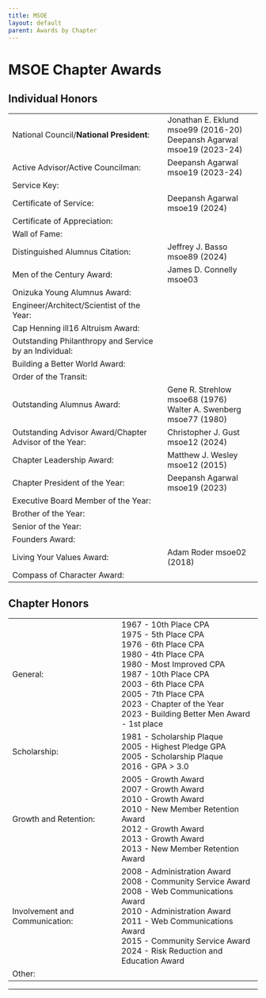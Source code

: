 ```yaml
---
title: MSOE
layout: default
parent: Awards by Chapter
---
```


<link rel="stylesheet" href="{{ '/assets/css/by_chapter.css' | relative_url }}">

# MSOE Chapter Awards

## Individual Honors

<table>
<tbody>

<tr>
<td>National Council/<b>National President</b>:</td>
<td>Jonathan E. Eklund msoe99 (2016-20)
<br>Deepansh Agarwal msoe19 (2023-24)
</td></tr>

<tr>
<td>Active Advisor/Active Councilman:</td>
<td>Deepansh Agarwal msoe19 (2023-24)
</td></tr>

<tr>
<td>Service Key:</td>
<td>
</td></tr>

<tr>
<td>Certificate of Service:</td>
<td>Deepansh Agarwal msoe19 (2024)
</td></tr>

<tr>
<td>Certificate of Appreciation:</td>
<td>
</td></tr>

<tr>
<td>Wall of Fame:</td>
<td>
</td></tr>

<tr>
<td>Distinguished Alumnus Citation:</td>
<td>Jeffrey J. Basso msoe89 (2024)
</td></tr>

<tr>
<td>Men of the Century Award:</td>
<td>James D. Connelly msoe03
</td></tr>

<tr>
<td>Onizuka Young Alumnus Award:</td>
<td>
</td></tr>

<tr>
<td>Engineer/Architect/Scientist of the Year:</td>
<td>
</td></tr>

<tr>
<td>Cap Henning ill16 Altruism Award:</td>
<td>
</td></tr>

<tr>
<td>Outstanding Philanthropy and Service by an Individual:</td>
<td>
</td></tr>

<tr>
<td>Building a Better World Award:</td>
<td>
</td></tr>
<tr>

<td>Order of the Transit:</td>
<td>
</td></tr>

<tr>
<td>Outstanding Alumnus Award:</td>
<td>Gene R. Strehlow msoe68 (1976)
<br>Walter A. Swenberg msoe77 (1980)
</td></tr>

<tr>
<td>Outstanding Advisor Award/Chapter Advisor of the Year:</td>
<td>Christopher J. Gust msoe12 (2024)
</td></tr>

<tr>
<td>Chapter Leadership Award:</td>
<td>Matthew J. Wesley msoe12 (2015)
</td></tr>

<tr>
<td>Chapter President of the Year:</td>
<td>Deepansh Agarwal msoe19 (2023)
</td></tr>

<tr>
<td>Executive Board Member of the Year:</td>
<td>
</td></tr>

<tr>
<td>Brother of the Year:</td>
<td>
</td></tr>

<tr>
<td>Senior of the Year:</td>
<td>
</td></tr>

<tr>
<td>Founders Award:</td>
<td>
</td></tr>

<tr>
<td>Living Your Values Award:</td>
<td>Adam Roder msoe02 (2018)
</td></tr>

<tr>
<td>Compass of Character Award:</td>
<td>
</td></tr>

</tbody>
</table>

## Chapter Honors

<table>
<tbody>

<tr>
<td>General:</td>
<td>1967 - 10th Place CPA
<br>1975 - 5th Place CPA
<br>1976 - 6th Place CPA
<br>1980 - 4th Place CPA
<br>1980 - Most Improved CPA
<br>1987 - 10th Place CPA
<br>2003 - 6th Place CPA
<br>2005 - 7th Place CPA
<br>2023 - Chapter of the Year
<br>2023 - Building Better Men Award - 1st place
</td></tr>

<tr>
<td>Scholarship:</td>
<td>1981 - Scholarship Plaque
<br>2005 - Highest Pledge GPA
<br>2005 - Scholarship Plaque
<br>2016 - GPA > 3.0
</td></tr>

<tr>
<td>Growth and Retention:</td>
<td>2005 - Growth Award
<br>2007 - Growth Award
<br>2010 - Growth Award
<br>2010 - New Member Retention Award
<br>2012 - Growth Award
<br>2013 - Growth Award
<br>2013 - New Member Retention Award
</td></tr>

<tr>
<td>Involvement and Communication:</td>
<td>2008 - Administration Award
<br>2008 - Community Service Award
<br>2008 - Web Communications Award
<br>2010 - Administration Award
<br>2011 - Web Communications Award
<br>2015 - Community Service Award
<br>2024 - Risk Reduction and Education Award
</td></tr>

<tr>
<td>Other:</td>
<td>
</td></tr>

</tbody>
</table>

---
